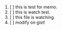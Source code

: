1. [ ] this is test for memo.
1. [ ] this is watch test.
1. [ ] this file is watching.
1. [ ] modify on gist!
